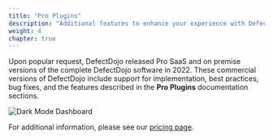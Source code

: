 ```yaml
---
title: "Pro Plugins"
description: "Additional features to enhance your experience with DefectDojo."
weight: 4
chapter: true
---
```


Upon popular request, DefectDojo released Pro SaaS and on premise versions of the complete DefectDojo software in 2022. These commercial versions of DefectDojo include support for implementation, best practices, bug fixes, and the features described in the **Pro Plugins** documentation sections.

![Dark Mode Dashboard](../../images/dark_mode/dm-dashboard.png)

For additional information, please see our [pricing page](https://www.defectdojo.com/pricing).